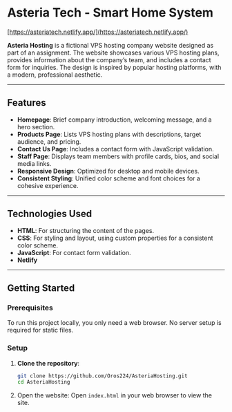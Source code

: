 # Asteria Tech - Smart Home System 
[https://asteriatech.netlify.app/](https://asteriatech.netlify.app/)

**Asteria Hosting** is a fictional VPS hosting company website designed as part of an assignment. The website showcases various VPS hosting plans, provides information about the company’s team, and includes a contact form for inquiries. The design is inspired by popular hosting platforms, with a modern, professional aesthetic.

---

## Features

- **Homepage**: Brief company introduction, welcoming message, and a hero section.
- **Products Page**: Lists VPS hosting plans with descriptions, target audience, and pricing.
- **Contact Us Page**: Includes a contact form with JavaScript validation.
- **Staff Page**: Displays team members with profile cards, bios, and social media links.
- **Responsive Design**: Optimized for desktop and mobile devices.
- **Consistent Styling**: Unified color scheme and font choices for a cohesive experience.

---

## Technologies Used

- **HTML**: For structuring the content of the pages.
- **CSS**: For styling and layout, using custom properties for a consistent color scheme.
- **JavaScript**: For contact form validation.
- **Netlify**

---

## Getting Started

### Prerequisites
To run this project locally, you only need a web browser. No server setup is required for static files.

### Setup
1. **Clone the repository**:
   ```bash
   git clone https://github.com/Oros224/AsteriaHosting.git
   cd AsteriaHosting
2. Open the website: Open ` index.html ` in your web browser to view the site.
